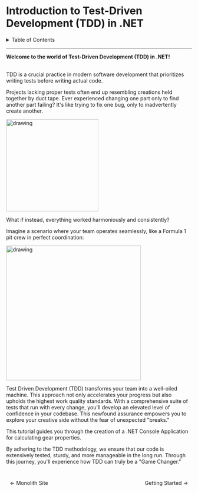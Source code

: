 # Introduction to Test-Driven Development (TDD) in .NET

<details markdown="block">
   <summary>Table of Contents</summary>
   

1. [Introduction to Test-Driven Development (TDD) in .NET](https://bitquip.github.io/.NET-TDD/introducing)
   - Welcome!
   - Strap in, and off you go!


2. [Why Test-Driven Development?](https://bitquip.github.io/.NET-TDD/why)
   - The Red-Green-Refactor Process
   - Red
   - Green
   - Refactor

  
3. [Getting Started](https://bitquip.github.io/.NET-TDD/started)
   - Prerequisites
   - Setting Up
   - Understanding the setup
  

4. [Writing Tests for the Gear Class](https://bitquip.github.io/.NET-TDD/first)
   - Your First Test: Calculating Base Diameter
     
   - Writing More Tests for the Gear Class
   - Evolving Code Through Test-Driven Refactorings


5. [Adding More Tests](https://bitquip.github.io/.NET-TDD/another)
   - Testing Pitch Calculation
   - Implementing the Gear Class Functionality
   - The Red-Green-Refactor Cycle Continues!

  
6. [Enhancing the Gear Class](https://bitquip.github.io/.NET-TDD/more)
   - Testing Pitch Diameter Calculation
   - Implementing More Gear Class Functionality
   - Nice work!

  
7. [Evolving Code Through Test-Driven Refactorings](https://bitquip.github.io/.NET-TDD/refactoring)
   - Testing New Functionality: Gear Ratio
   - Test-Driven Refactoring


8. [Ensuring Code Quality with Test Coverage](https://bitquip.github.io/.NET-TDD/coverage)
   - Understanding Test Coverage
   - Interpreting the Coverage Report
   - Embracing Test-Driven Development and Test Coverage


9. [Mastering Unit Testing with Test Doubles](https://bitquip.github.io/.NET-TDD/mocks)
   - Introducing Test Doubles
   - Step 14: Using Test Doubles
   - Writing Tests with Mocks
   - Step 15: Writing Tests with Mocks
   - Implementing Code with Mocked Dependencies
   - Step 16: Implementing Code with Mocked Dependencies
   - Embracing Isolation with Test Doubles


10. [Efficient Testing with Parameterized Tests](https://bitquip.github.io/.NET-TDD/parameterized)
   - Introducing Parameterized Tests
   - Step 17: Writing Parameterized Tests
   - Achieving Comprehensive Testing with Efficiency


11. [Organizing Tests with Test Suites](https://bitquip.github.io/.NET-TDD/organization)
   - Introducing Test Suites
   - Step 18: Organizing Tests into Suites


12. [Applying TDD Best Practices](https://bitquip.github.io/.NET-TDD/bestpractices)
   - Real-World TDD: Best Practices and Considerations
   - Step 19: Real-World TDD Best Practices


13. [Conclusion: Your Journey in Test-Driven Development](https://bitquip.github.io/.NET-TDD/conclusion)
    - Congratulations on your hard work!
    - Key Takeaways
    - Continuing your excellence


</details>

---


**Welcome to the world of Test-Driven Development (TDD) in .NET!**

<br>
TDD is a crucial practice in modern software development that prioritizes writing tests before writing actual code.

Projects lacking proper tests often end up resembling creations held together by duct tape. Ever experienced changing one part only to find another part failing? It's like trying to fix one bug, only to inadvertently create another. 

<img src="https://i.imgflip.com/2bmd1r.jpg" alt="drawing" width="250"/>

What if instead, everything worked harmoniously and consistently?

Imagine a scenario where your team operates seamlessly, like a Formula 1 pit crew in perfect coordination:

<img src="https://images.fastcompany.net/image/upload/w_1280,f_auto,q_auto,fl_lossy/wp-cms/uploads/2021/10/p-1-how-to-get-your-team-to-work-like-a-formula-one-pit-crew.jpg" alt="drawing" width="365"/>

Test Driven Development (TDD) transforms your team into a well-oiled machine. This approach not only accelerates your progress but also upholds the highest work quality standards. With a comprehensive suite of tests that run with every change, you'll develop an elevated level of confidence in your codebase. This newfound assurance empowers you to explore your creative side without the fear of unexpected "breaks."

This tutorial guides you through the creation of a .NET Console Application for calculating gear properties. 

By adhering to the TDD methodology, we ensure that our code is extensively tested, sturdy, and more manageable in the long run. Through this journey, you'll experience how TDD can truly be a "Game Changer."

<br>

<div style="display: flex; justify-content: space-between; align-items: center;">
    <a href="https://bitquip.github.io/.NET-TDD/" style="margin: 10px; text-decoration: none;">← Monolith Site</a>
    <span style="margin: 10px;"></span>
    <a href="https://bitquip.github.io/.NET-TDD/started" style="margin: 10px; text-decoration: none;">Getting Started →</a>
</div>
